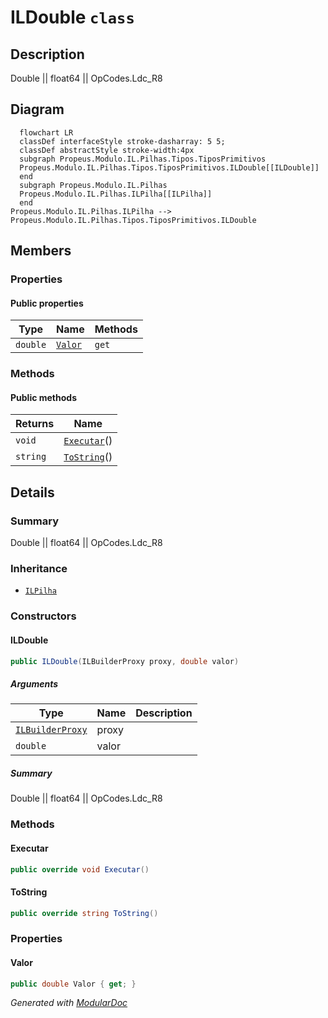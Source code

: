 # ILDouble `class`

## Description
Double || float64 || OpCodes.Ldc_R8

## Diagram
```mermaid
  flowchart LR
  classDef interfaceStyle stroke-dasharray: 5 5;
  classDef abstractStyle stroke-width:4px
  subgraph Propeus.Modulo.IL.Pilhas.Tipos.TiposPrimitivos
  Propeus.Modulo.IL.Pilhas.Tipos.TiposPrimitivos.ILDouble[[ILDouble]]
  end
  subgraph Propeus.Modulo.IL.Pilhas
  Propeus.Modulo.IL.Pilhas.ILPilha[[ILPilha]]
  end
Propeus.Modulo.IL.Pilhas.ILPilha --> Propeus.Modulo.IL.Pilhas.Tipos.TiposPrimitivos.ILDouble
```

## Members
### Properties
#### Public  properties
| Type | Name | Methods |
| --- | --- | --- |
| `double` | [`Valor`](#valor) | `get` |

### Methods
#### Public  methods
| Returns | Name |
| --- | --- |
| `void` | [`Executar`](#executar)() |
| `string` | [`ToString`](#tostring)() |

## Details
### Summary
Double || float64 || OpCodes.Ldc_R8

### Inheritance
 - [
`ILPilha`
](./propeusmoduloilpilhas-ILPilha.md)

### Constructors
#### ILDouble
```csharp
public ILDouble(ILBuilderProxy proxy, double valor)
```
##### Arguments
| Type | Name | Description |
| --- | --- | --- |
| [`ILBuilderProxy`](./propeusmoduloilproxy-ILBuilderProxy.md) | proxy |   |
| `double` | valor |   |

##### Summary
Double || float64 || OpCodes.Ldc_R8

### Methods
#### Executar
```csharp
public override void Executar()
```

#### ToString
```csharp
public override string ToString()
```

### Properties
#### Valor
```csharp
public double Valor { get; }
```

*Generated with* [*ModularDoc*](https://github.com/hailstorm75/ModularDoc)
